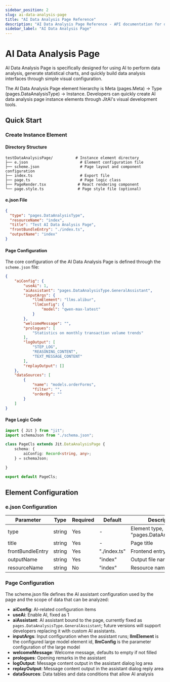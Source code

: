 ```yaml
---
sidebar_position: 2
slug: ai-data-analysis-page
title: "AI Data Analysis Page Reference"
description: "AI Data Analysis Page Reference - API documentation for developers. Complete specifications, methods, and examples."
sidebar_label: "AI Data Analysis Page"
---
```


# AI Data Analysis Page
AI Data Analysis Page is specifically designed for using AI to perform data analysis, generate statistical charts, and quickly build data analysis interfaces through simple visual configuration.

The AI Data Analysis Page element hierarchy is Meta (pages.Meta) → Type (pages.DataAnalysisType) → Instance. Developers can quickly create AI data analysis page instance elements through JitAI's visual development tools.

## Quick Start
### Create Instance Element
#### Directory Structure
```title="AI Data Analysis Page Instance Directory Structure"
testDataAnalysisPage/          # Instance element directory
├── e.json                       # Element configuration file
├── scheme.json                  # Page layout and component configuration
├── index.ts                     # Export file
├── page.ts                      # Page logic class
├── PageRender.tsx              # React rendering component
└── page.style.ts               # Page style file (optional)
```

#### e.json File
```json title="e.json Configuration Example"
{
  "type": "pages.DataAnalysisType",
  "resourceName": "index",
  "title": "Test AI Data Analysis Page",
  "frontBundleEntry": "./index.ts",
  "outputName": "index"
}
```

#### Page Configuration
The core configuration of the AI Data Analysis Page is defined through the `scheme.json` file:

```json title="scheme.json Basic Structure"
{
    "aiConfig": {
        "useAi": 1,
        "aiAssistant": "pages.DataAnalysisType.GeneralAssistant",
        "inputArgs": {
            "llmElement": "llms.alibur",
            "llmConfig": {
                "model": "qwen-max-latest"
            }
        },
        "welcomeMessage": "",
        "prologues": [
            "Statistics on monthly transaction volume trends"
        ],
        "logOutput": [
            "STEP_LOG",
            "REASONING_CONTENT",
            "TEXT_MESSAGE_CONTENT"
        ],
        "replayOutput": []
    },
    "dataSources": [
        {
            "name": "models.orderForms",
            "filter": "",
            "orderBy": ""
        }
    ]
}
```

#### Page Logic Code
```typescript title="page.ts Implementation Example"
import { Jit } from "jit";
import schemaJson from "./schema.json";

class PageCls extends Jit.DataAnalysisPage {
    schema: {
        aiConfig: Record<string, any>;
    } = schemaJson;

}

export default PageCls;
```

## Element Configuration
### e.json Configuration
| Parameter | Type | Required | Default | Description |
|-----------|------|----------|---------|-------------|
| type | string | Yes | - | Element type, fixed as "pages.DataAnalysisType" |
| title | string | Yes | - | Page title |
| frontBundleEntry | string | Yes | "./index.ts" | Frontend entry file path |
| outputName | string | Yes | "index" | Output file name |
| resourceName | string | No | "index" | Resource name |

### Page Configuration
The scheme.json file defines the AI assistant configuration used by the page and the scope of data that can be analyzed:

- **aiConfig**: AI-related configuration items
 - **useAi**: Enable AI, fixed as 1
 - **aiAssistant**: AI assistant bound to the page, currently fixed as `pages.DataAnalysisType.GeneralAssistant`; future versions will support developers replacing it with custom AI assistants.
 - **inputArgs**: Input configuration when the assistant runs; **llmElement** is the configured large model element id, **llmConfig** is the parameter configuration of the large model
 - **welcomeMessage**: Welcome message, defaults to empty if not filled
 - **prologues**: Opening remarks in the assistant
 - **logOutput**: Message content output in the assistant dialog log area
 - **replayOutput**: Message content output in the assistant dialog reply area
- **dataSources**: Data tables and data conditions that allow AI analysis
